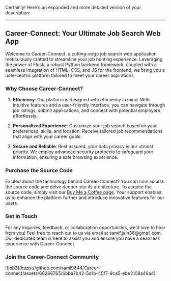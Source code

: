 <div class="markdown prose w-full break-words dark:prose-invert dark"><p>Certainly! Here's an expanded and more detailed version of your description:</p><hr><h2>Career-Connect: Your Ultimate Job Search Web App</h2><p>Welcome to Career-Connect, a cutting-edge job search web application meticulously crafted to streamline your job hunting experience. Leveraging the power of Flask, a robust Python backend framework, coupled with a seamless integration of HTML, CSS, and JS for the frontend, we bring you a user-centric platform tailored to meet your career aspirations.</p><h3>Why Choose Career-Connect?</h3><ol><li><p><strong>Efficiency</strong>: Our platform is designed with efficiency in mind. With intuitive features and a user-friendly interface, you can navigate through job listings, submit applications, and connect with potential employers effortlessly.</p></li><li><p><strong>Personalized Experience</strong>: Customize your job search based on your preferences, skills, and location. Receive tailored job recommendations that align with your career goals.</p></li><li><p><strong>Secure and Reliable</strong>: Rest assured, your data privacy is our utmost priority. We employ advanced security protocols to safeguard your information, ensuring a safe browsing experience.</p></li></ol><h3>Purchase the Source Code</h3><p>Excited about the technology behind Career-Connect? You can now access the source code and delve deeper into its architecture. To acquire the source code, simply visit our <a target="_new" href="https://www.buymeacoffee.com/samifjain3c/e/196231" previewlistener="true">Buy Me a Coffee page</a>. Your support enables us to enhance the platform further and introduce innovative features for our users.</p><h3>Get in Touch</h3><p>For any inquiries, feedback, or collaboration opportunities, we'd love to hear from you! Feel free to reach out to us via email at <a target="_new">samif.jain36@gmail.com</a>. Our dedicated team is here to assist you and ensure you have a seamless experience with Career-Connect.</p><h3>Join the Career-Connect Community</h3></div>
![job3](https://github.com/sami9644/Career-connect/assets/60266765/6bba7b42-5d1b-45f7-9ca5-ebe2108a46a4)
